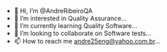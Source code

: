 - 👋 Hi, I’m @AndreRibeiroQA
- 👀 I’m interested in Quality Assurance...
- 🌱 I’m currently learning Quality Software...
- 💞️ I’m looking to collaborate on Software tests...
- 📫 How to reach me andre25eng@yahoo.com.br...

<!---
AndreRibeiroQA/AndreRibeiroQA is a ✨ special ✨ repository because its `README.md` (this file) appears on your GitHub profile.
You can click the Preview link to take a look at your changes.
--->

